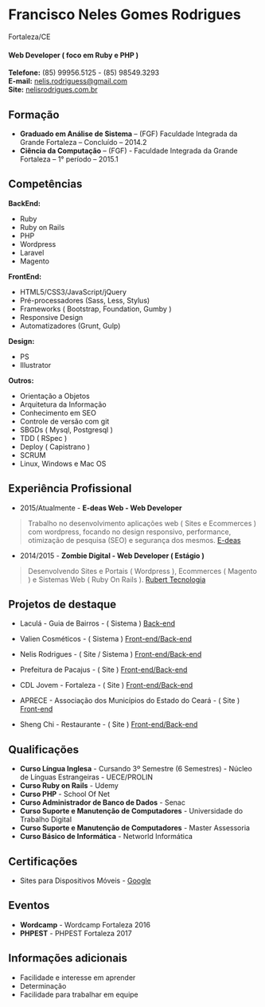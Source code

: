 # Francisco Neles Gomes Rodrigues
Fortaleza/CE

#### Web Developer ( foco em Ruby e PHP )

**Telefone:** (85) 99956.5125 - (85) 98549.3293 <br />
**E-mail:** nelis.rodriguess@gmail.com <br />
**Site:** [nelisrodrigues.com.br](https://nelisrodrigues.com.br/) <br />

## Formação
* **Graduado em Análise de Sistema** – (FGF) Faculdade Integrada da Grande Fortaleza – Concluído – 2014.2
* **Ciência da Computação** – (FGF) - Faculdade Integrada da Grande Fortaleza – 1° período – 2015.1

## Competências

**BackEnd:**
* Ruby
* Ruby on Rails
* PHP
* Wordpress
* Laravel
* Magento

**FrontEnd:**
* HTML5/CSS3/JavaScript/jQuery
* Pré-processadores (Sass, Less, Stylus)
* Frameworks ( Bootstrap, Foundation, Gumby )
* Responsive Design
* Automatizadores (Grunt, Gulp)

**Design:**
* PS
* Illustrator

**Outros:**
* Orientação a Objetos
* Arquitetura da Informação
* Conhecimento em SEO
* Controle de versão com git
* SBGDs ( Mysql, Postgresql )
* TDD ( RSpec )
* Deploy ( Capistrano )
* SCRUM
* Linux, Windows e Mac OS

## Experiência Profissional

* 2015/Atualmente - **E-deas Web - Web Developer**
> Trabalho no desenvolvimento aplicações web ( Sites e Ecommerces ) com wordpress, focando no design responsivo, performance, otimização de pesquisa (SEO) e segurança dos mesmos.
[E-deas](http://e-deas.com.br)

* 2014/2015 - **Zombie Digital - Web Developer ( Estágio )**
> Desenvolvendo Sites e Portais ( Wordpress ), Ecommerces ( Magento ) e Sistemas Web ( Ruby On Rails ).
[Rubert Tecnologia](http://rubert.com.br)

## Projetos de destaque

* Laculá - Guia de Bairros - ( Sistema )
[Back-end](https://lacula.com.br)

* Valien Cosméticos - ( Sistema )
[Front-end/Back-end](http://office.valien.com.br)

* Nelis Rodrigues - ( Site / Sistema )
[Front-end/Back-end](https://nelisrodrigues.com.br)

* Prefeitura de Pacajus -  ( Site )
[Front-end/Back-end](http://pacajus.ce.gov.br)

* CDL Jovem - Fortaleza - ( Site )
[Front-end/Back-end](http://cdljovemfor.com.br)

* APRECE - Associação dos Municípios do Estado do Ceará - ( Site )
[Front-end](http://aprece.org.br)

* Sheng Chi - Restaurante - ( Site )
[Front-end/Back-end](http://shengchi.com.br)


## Qualificações
* **Curso Língua Inglesa** - Cursando 3º Semestre (6 Semestres) - Núcleo de Línguas Estrangeiras - UECE/PROLIN
* **Curso Ruby on Rails** - Udemy  
* **Curso PHP**  - School Of Net
* **Curso Administrador de Banco de Dados** - Senac
* **Curso Suporte e Manutenção de Computadores** - Universidade do Trabalho Digital
* **Curso Suporte e Manutenção de Computadores** - Master Assessoria
* **Curso Básico de Informática** - Networld Informática

## Certificações
* Sites para Dispositivos Móveis - [ Google ](https://www.google.com.br/partners/#i_profile;idtf=112521124707596699821;)

## Eventos
* **Wordcamp** - Wordcamp Fortaleza 2016
* **PHPEST** - PHPEST Fortaleza 2017

## Informações adicionais

* Facilidade e interesse em aprender
* Determinação
* Facilidade para trabalhar em equipe
